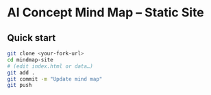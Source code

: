 # AI Concept Mind Map – Static Site

## Quick start

```bash
git clone <your-fork-url>
cd mindmap-site
# (edit index.html or data…)
git add .
git commit -m "Update mind map"
git push
